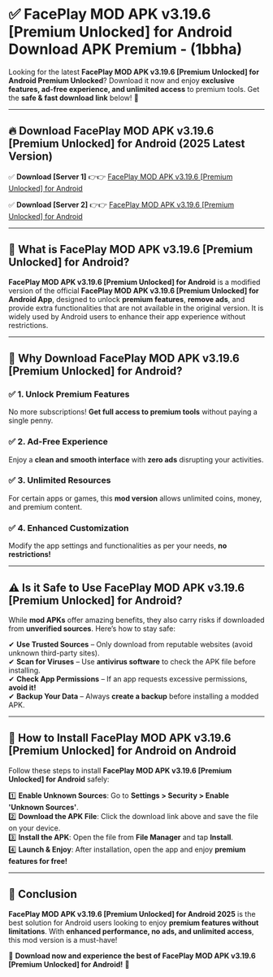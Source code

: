 
# ✅ FacePlay MOD APK v3.19.6 [Premium Unlocked] for Android Download APK Premium -  (1bbha) 

Looking for the latest **FacePlay MOD APK v3.19.6 [Premium Unlocked] for Android Premium Unlocked**? Download it now and enjoy **exclusive features, ad-free experience, and unlimited access** to premium tools. Get the **safe & fast download link** below! 🚀

---

## 🔥 Download FacePlay MOD APK v3.19.6 [Premium Unlocked] for Android (2025 Latest Version)

✅ **Download [Server 1]** 👉👉 [FacePlay MOD APK v3.19.6 [Premium Unlocked] for Android ](https://apkcomod.com?title=FacePlay_MOD_APK_v3.19.6_[Premium_Unlocked]_for_Android)  

✅ **Download [Server 2]** 👉👉 [FacePlay MOD APK v3.19.6 [Premium Unlocked] for Android ](https://apkcomod.com?title=FacePlay_MOD_APK_v3.19.6_[Premium_Unlocked]_for_Android)  


---

## 📌 What is FacePlay MOD APK v3.19.6 [Premium Unlocked] for Android?

**FacePlay MOD APK v3.19.6 [Premium Unlocked] for Android** is a modified version of the official **FacePlay MOD APK v3.19.6 [Premium Unlocked] for Android App**, designed to unlock **premium features**, **remove ads**, and provide extra functionalities that are not available in the original version. It is widely used by Android users to enhance their app experience without restrictions.

---

## 🌟 Why Download FacePlay MOD APK v3.19.6 [Premium Unlocked] for Android?

### ✅ 1. Unlock Premium Features
No more subscriptions! **Get full access to premium tools** without paying a single penny.

### ✅ 2. Ad-Free Experience
Enjoy a **clean and smooth interface** with **zero ads** disrupting your activities.

### ✅ 3. Unlimited Resources
For certain apps or games, this **mod version** allows unlimited coins, money, and premium content.

### ✅ 4. Enhanced Customization
Modify the app settings and functionalities as per your needs, **no restrictions!**

---

## ⚠️ Is it Safe to Use FacePlay MOD APK v3.19.6 [Premium Unlocked] for Android?

While **mod APKs** offer amazing benefits, they also carry risks if downloaded from **unverified sources**. Here’s how to stay safe:

✔ **Use Trusted Sources** – Only download from reputable websites (avoid unknown third-party sites).  
✔ **Scan for Viruses** – Use **antivirus software** to check the APK file before installing.  
✔ **Check App Permissions** – If an app requests excessive permissions, **avoid it!**  
✔ **Backup Your Data** – Always **create a backup** before installing a modded APK.

---

## 📲 How to Install FacePlay MOD APK v3.19.6 [Premium Unlocked] for Android on Android

Follow these steps to install **FacePlay MOD APK v3.19.6 [Premium Unlocked] for Android** safely:

1️⃣ **Enable Unknown Sources**: Go to **Settings > Security > Enable 'Unknown Sources'**.  
2️⃣ **Download the APK File**: Click the download link above and save the file on your device.  
3️⃣ **Install the APK**: Open the file from **File Manager** and tap **Install**.  
4️⃣ **Launch & Enjoy**: After installation, open the app and enjoy **premium features for free!**

---

## 🚀 Conclusion

**FacePlay MOD APK v3.19.6 [Premium Unlocked] for Android 2025** is the best solution for Android users looking to enjoy **premium features without limitations**. With **enhanced performance, no ads, and unlimited access**, this mod version is a must-have!

🔻 **Download now and experience the best of FacePlay MOD APK v3.19.6 [Premium Unlocked] for Android!** 🔻

